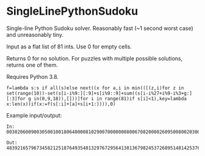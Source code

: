 # SingleLinePythonSudoku
Single-line Python Sudoku solver. Reasonably fast (~1 second worst case) and unreasonably tiny.

Input as a flat list of 81 ints. Use 0 for empty cells.

Returns 0 for no solution. For puzzles with multiple possible solutions, returns one of them.

Requires Python 3.8.

```
f=lambda s:s if all(s)else next((x for a,i in min(([(z,i)for z in set(range(10))-set(s[i-i%9:][:9]+s[i%9::9]+sum((s[i-i%27+i%9-i%3+g:][:3]for g in(0,9,18)),[]))]for i in range(81)if s[i]<1),key=lambda x:len(x))if(x:=f(s[:i]+[a]+s[i+1:]))),0)
```

Example input/output:

```
In:
003020600900305001001806400008102900700000008006708200002609500800203009005010300
```

```
Out:
483921657967345821251876493548132976729564138136798245372689514814253769695417382
```
